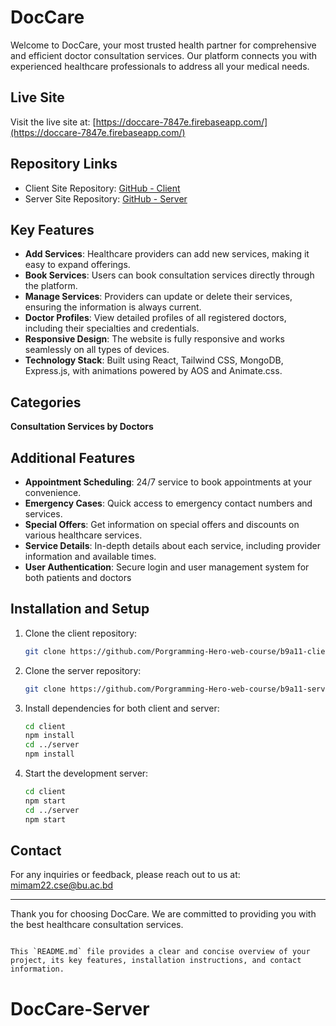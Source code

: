 ﻿# DocCare

Welcome to DocCare, your most trusted health partner for comprehensive and efficient doctor consultation services. Our platform connects you with experienced healthcare professionals to address all your medical needs.

## Live Site

Visit the live site at: [https://doccare-7847e.firebaseapp.com/](https://doccare-7847e.firebaseapp.com/)

## Repository Links

- Client Site Repository: [GitHub - Client](https://github.com/mdimamhosen/DocCare-Client)
- Server Site Repository: [GitHub - Server](https://github.com/mdimamhosen/DocCare-Server)

## Key Features

- **Add Services**: Healthcare providers can add new services, making it easy to expand offerings.
- **Book Services**: Users can book consultation services directly through the platform.
- **Manage Services**: Providers can update or delete their services, ensuring the information is always current.
- **Doctor Profiles**: View detailed profiles of all registered doctors, including their specialties and credentials.
- **Responsive Design**: The website is fully responsive and works seamlessly on all types of devices.
- **Technology Stack**: Built using React, Tailwind CSS, MongoDB, Express.js, with animations powered by AOS and Animate.css.

## Categories

**Consultation Services by Doctors**

## Additional Features

- **Appointment Scheduling**: 24/7 service to book appointments at your convenience.
- **Emergency Cases**: Quick access to emergency contact numbers and services.
- **Special Offers**: Get information on special offers and discounts on various healthcare services.
- **Service Details**: In-depth details about each service, including provider information and available times.
- **User Authentication**: Secure login and user management system for both patients and doctors

## Installation and Setup

1. Clone the client repository:
   ```sh
   git clone https://github.com/Porgramming-Hero-web-course/b9a11-client-side-mdimamhosen.git
   ```
2. Clone the server repository:
   ```sh
   git clone https://github.com/Porgramming-Hero-web-course/b9a11-server-side-mdimamhosen.git
   ```
3. Install dependencies for both client and server:
   ```sh
   cd client
   npm install
   cd ../server
   npm install
   ```
4. Start the development server:
   ```sh
   cd client
   npm start
   cd ../server
   npm start
   ```

## Contact

For any inquiries or feedback, please reach out to us at: mimam22.cse@bu.ac.bd

---

Thank you for choosing DocCare. We are committed to providing you with the best healthcare consultation services.

```

This `README.md` file provides a clear and concise overview of your project, its key features, installation instructions, and contact information.
```
# DocCare-Server
